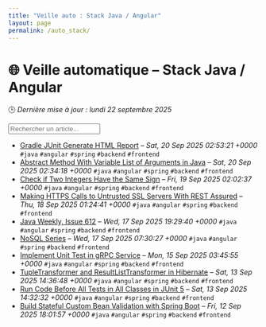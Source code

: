 ```yaml
---
title: "Veille auto : Stack Java / Angular"
layout: page
permalink: /auto_stack/
---
```


# 🌐 Veille automatique – Stack Java / Angular

🕒 *Dernière mise à jour : lundi 22 septembre 2025*

<div class="search-container">
  <input type="text" id="article-search" placeholder="Rechercher un article...">
  <div class="tag-filters" id="tag-filters">
    <!-- Les filtres par tag seront générés dynamiquement -->
  </div>
</div>

- <span data-article='{"title":"Gradle JUnit Generate HTML Report","link":"https://feeds.feedblitz.com/~/925101782/0/baeldung~Gradle-JUnit-Generate-HTML-Report","date":"Sat, 20 Sep 2025 02:53:21 +0000","tags":["java","angular","spring","backend","frontend"]}'>[Gradle JUnit Generate HTML Report](https://feeds.feedblitz.com/~/925101782/0/baeldung~Gradle-JUnit-Generate-HTML-Report) – *Sat, 20 Sep 2025 02:53:21 +0000* `#java` `#angular` `#spring` `#backend` `#frontend`</span>
- <span data-article='{"title":"Abstract Method With Variable List of Arguments in Java","link":"https://feeds.feedblitz.com/~/925101419/0/baeldung~Abstract-Method-With-Variable-List-of-Arguments-in-Java","date":"Sat, 20 Sep 2025 02:34:18 +0000","tags":["java","angular","spring","backend","frontend"]}'>[Abstract Method With Variable List of Arguments in Java](https://feeds.feedblitz.com/~/925101419/0/baeldung~Abstract-Method-With-Variable-List-of-Arguments-in-Java) – *Sat, 20 Sep 2025 02:34:18 +0000* `#java` `#angular` `#spring` `#backend` `#frontend`</span>
- <span data-article='{"title":"Check if Two Integers Have the Same Sign","link":"https://feeds.feedblitz.com/~/925047590/0/baeldung~Check-if-Two-Integers-Have-the-Same-Sign","date":"Fri, 19 Sep 2025 02:02:37 +0000","tags":["java","angular","spring","backend","frontend"]}'>[Check if Two Integers Have the Same Sign](https://feeds.feedblitz.com/~/925047590/0/baeldung~Check-if-Two-Integers-Have-the-Same-Sign) – *Fri, 19 Sep 2025 02:02:37 +0000* `#java` `#angular` `#spring` `#backend` `#frontend`</span>
- <span data-article='{"title":"Making HTTPS Calls to Untrusted SSL Servers With REST Assured","link":"https://feeds.feedblitz.com/~/924992156/0/baeldung~Making-HTTPS-Calls-to-Untrusted-SSL-Servers-With-REST-Assured","date":"Thu, 18 Sep 2025 01:24:41 +0000","tags":["java","angular","spring","backend","frontend"]}'>[Making HTTPS Calls to Untrusted SSL Servers With REST Assured](https://feeds.feedblitz.com/~/924992156/0/baeldung~Making-HTTPS-Calls-to-Untrusted-SSL-Servers-With-REST-Assured) – *Thu, 18 Sep 2025 01:24:41 +0000* `#java` `#angular` `#spring` `#backend` `#frontend`</span>
- <span data-article='{"title":"Java Weekly, Issue 612","link":"https://feeds.feedblitz.com/~/924981038/0/baeldung~Java-Weekly-Issue","date":"Wed, 17 Sep 2025 19:29:40 +0000","tags":["java","angular","spring","backend","frontend"]}'>[Java Weekly, Issue 612](https://feeds.feedblitz.com/~/924981038/0/baeldung~Java-Weekly-Issue) – *Wed, 17 Sep 2025 19:29:40 +0000* `#java` `#angular` `#spring` `#backend` `#frontend`</span>
- <span data-article='{"title":"NoSQL Series","link":"https://feeds.feedblitz.com/~/924944999/0/baeldung~NoSQL-Series","date":"Wed, 17 Sep 2025 07:30:27 +0000","tags":["java","angular","spring","backend","frontend"]}'>[NoSQL Series](https://feeds.feedblitz.com/~/924944999/0/baeldung~NoSQL-Series) – *Wed, 17 Sep 2025 07:30:27 +0000* `#java` `#angular` `#spring` `#backend` `#frontend`</span>
- <span data-article='{"title":"Implement Unit Test in gRPC Service","link":"https://feeds.feedblitz.com/~/924827657/0/baeldung~Implement-Unit-Test-in-gRPC-Service","date":"Mon, 15 Sep 2025 03:45:55 +0000","tags":["java","angular","spring","backend","frontend"]}'>[Implement Unit Test in gRPC Service](https://feeds.feedblitz.com/~/924827657/0/baeldung~Implement-Unit-Test-in-gRPC-Service) – *Mon, 15 Sep 2025 03:45:55 +0000* `#java` `#angular` `#spring` `#backend` `#frontend`</span>
- <span data-article='{"title":"TupleTransformer and ResultListTransformer in Hibernate","link":"https://feeds.feedblitz.com/~/924771950/0/baeldung~TupleTransformer-and-ResultListTransformer-in-Hibernate","date":"Sat, 13 Sep 2025 14:36:48 +0000","tags":["java","angular","spring","backend","frontend"]}'>[TupleTransformer and ResultListTransformer in Hibernate](https://feeds.feedblitz.com/~/924771950/0/baeldung~TupleTransformer-and-ResultListTransformer-in-Hibernate) – *Sat, 13 Sep 2025 14:36:48 +0000* `#java` `#angular` `#spring` `#backend` `#frontend`</span>
- <span data-article='{"title":"Run Code Before All Tests in All Classes in JUnit 5","link":"https://feeds.feedblitz.com/~/924771953/0/baeldung~Run-Code-Before-All-Tests-in-All-Classes-in-JUnit","date":"Sat, 13 Sep 2025 14:32:32 +0000","tags":["java","angular","spring","backend","frontend"]}'>[Run Code Before All Tests in All Classes in JUnit 5](https://feeds.feedblitz.com/~/924771953/0/baeldung~Run-Code-Before-All-Tests-in-All-Classes-in-JUnit) – *Sat, 13 Sep 2025 14:32:32 +0000* `#java` `#angular` `#spring` `#backend` `#frontend`</span>
- <span data-article='{"title":"Build Stateful Custom Bean Validation with Spring Boot","link":"https://feeds.feedblitz.com/~/924732758/0/baeldung~Build-Stateful-Custom-Bean-Validation-with-Spring-Boot","date":"Fri, 12 Sep 2025 18:01:57 +0000","tags":["java","angular","spring","backend","frontend"]}'>[Build Stateful Custom Bean Validation with Spring Boot](https://feeds.feedblitz.com/~/924732758/0/baeldung~Build-Stateful-Custom-Bean-Validation-with-Spring-Boot) – *Fri, 12 Sep 2025 18:01:57 +0000* `#java` `#angular` `#spring` `#backend` `#frontend`</span>


<script>
document.addEventListener('DOMContentLoaded', function() {
  function filterArticles() {
    const input = document.getElementById('article-search');
    const filter = input.value.toLowerCase();
    const items = document.getElementsByTagName('li');
    
    for (let i = 0; i < items.length; i++) {
      const item = items[i];
      const text = item.textContent.toLowerCase();
      if (text.indexOf(filter) > -1) {
        item.style.display = "";
      } else {
        item.style.display = "none";
      }
    }
  }

  // Extraction de tous les tags présents dans les articles
  const tagElements = document.querySelectorAll('code');
  const tags = new Set();
  
  tagElements.forEach(el => {
    if (el.textContent.startsWith('#')) {
      tags.add(el.textContent.substring(1));
    }
  });
  
  // Génération des filtres par tag
  const tagFiltersContainer = document.getElementById('tag-filters');
  if (tagFiltersContainer) {
    tags.forEach(tag => {
      const tagBtn = document.createElement('button');
      tagBtn.className = 'tag-filter-btn';
      tagBtn.textContent = '#' + tag;
      tagBtn.onclick = function() {
        document.getElementById('article-search').value = tag;
        filterArticles();
      };
      tagFiltersContainer.appendChild(tagBtn);
    });
  }
  
  // Attacher l'événement de filtrage au champ de recherche
  const searchInput = document.getElementById('article-search');
  if (searchInput) {
    searchInput.addEventListener('input', filterArticles);
  }
});
</script>